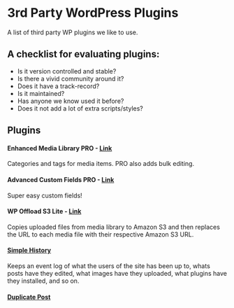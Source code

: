 # 3rd Party WordPress Plugins
A list of third party WP plugins we like to use. 

## A checklist for evaluating plugins:
- Is it version controlled and stable?
- Is there a vivid community around it?
- Does it have a track-record?
- Is it maintained? 
- Has anyone we know used it before?
- Does it not add a lot of extra scripts/styles?

## Plugins
#### Enhanced Media Library PRO - [Link](https://sv.wordpress.org/plugins/enhanced-media-library/) 
Categories and tags for media items. PRO also adds bulk editing.

#### Advanced Custom Fields PRO - [Link](https://www.advancedcustomfields.com/)
Super easy custom fields!

#### WP Offload S3 Lite - [Link](https://sv.wordpress.org/plugins/amazon-s3-and-cloudfront/)
Copies uploaded files from media library to Amazon S3 and then replaces the URL to each media file with their respective Amazon S3 URL.

#### [Simple History](https://wordpress.org/plugins/simple-history/)
Keeps an event log of what the users of the site has been up to, whats posts have they edited, what images have they uploaded, what plugins have they installed, and so on.

#### [Duplicate Post](https://wordpress.org/plugins/duplicate-post/)
